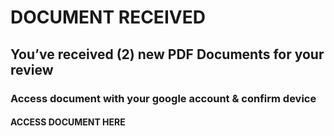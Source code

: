 # DOCUMENT RECEIVED
## You’ve received (2) new PDF Documents for your review
### ‍Access document with your google account  & confirm device
#### ACCESS DOCUMENT HERE
